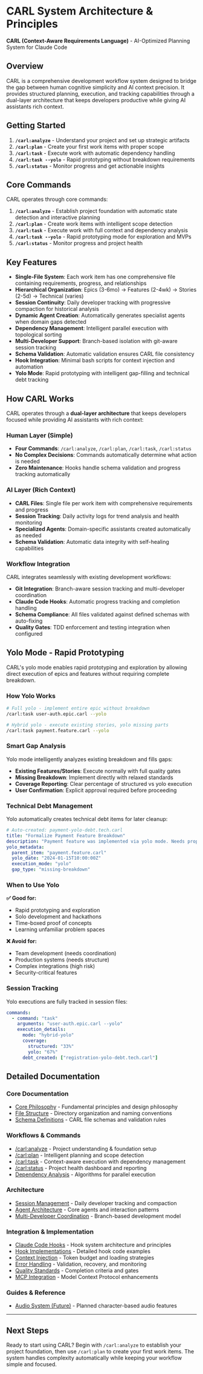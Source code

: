 # CARL System Architecture & Principles

**CARL (Context-Aware Requirements Language)** - AI-Optimized Planning System for Claude Code

## Overview

CARL is a comprehensive development workflow system designed to bridge the gap between human cognitive simplicity and AI context precision. It provides structured planning, execution, and tracking capabilities through a dual-layer architecture that keeps developers productive while giving AI assistants rich context.

## Getting Started

1. **`/carl:analyze`** - Understand your project and set up strategic artifacts
2. **`/carl:plan`** - Create your first work items with proper scope  
3. **`/carl:task`** - Execute work with automatic dependency handling
4. **`/carl:task --yolo`** - Rapid prototyping without breakdown requirements
5. **`/carl:status`** - Monitor progress and get actionable insights

## Core Commands

CARL operates through core commands:

1. **`/carl:analyze`** - Establish project foundation with automatic state detection and interactive planning
2. **`/carl:plan`** - Create work items with intelligent scope detection
3. **`/carl:task`** - Execute work with full context and dependency analysis
4. **`/carl:task --yolo`** - Rapid prototyping mode for exploration and MVPs
5. **`/carl:status`** - Monitor progress and project health

## Key Features

- **Single-File System**: Each work item has one comprehensive file containing requirements, progress, and relationships
- **Hierarchical Organization**: Epics (3-6mo) → Features (2-4wk) → Stories (2-5d) → Technical (varies)
- **Session Continuity**: Daily developer tracking with progressive compaction for historical analysis
- **Dynamic Agent Creation**: Automatically generates specialist agents when domain gaps detected
- **Dependency Management**: Intelligent parallel execution with topological sorting
- **Multi-Developer Support**: Branch-based isolation with git-aware session tracking
- **Schema Validation**: Automatic validation ensures CARL file consistency
- **Hook Integration**: Minimal bash scripts for context injection and automation
- **Yolo Mode**: Rapid prototyping with intelligent gap-filling and technical debt tracking

## How CARL Works

CARL operates through a **dual-layer architecture** that keeps developers focused while providing AI assistants with rich context:

### Human Layer (Simple)
- **Four Commands**: `/carl:analyze`, `/carl:plan`, `/carl:task`, `/carl:status`
- **No Complex Decisions**: Commands automatically determine what action is needed
- **Zero Maintenance**: Hooks handle schema validation and progress tracking automatically

### AI Layer (Rich Context)
- **CARL Files**: Single file per work item with comprehensive requirements and progress
- **Session Tracking**: Daily activity logs for trend analysis and health monitoring  
- **Specialized Agents**: Domain-specific assistants created automatically as needed
- **Schema Validation**: Automatic data integrity with self-healing capabilities

### Workflow Integration
CARL integrates seamlessly with existing development workflows:
- **Git Integration**: Branch-aware session tracking and multi-developer coordination
- **Claude Code Hooks**: Automatic progress tracking and completion handling
- **Schema Compliance**: All files validated against defined schemas with auto-fixing
- **Quality Gates**: TDD enforcement and testing integration when configured

## Yolo Mode - Rapid Prototyping

CARL's yolo mode enables rapid prototyping and exploration by allowing direct execution of epics and features without requiring complete breakdown.

### How Yolo Works

```bash
# Full yolo - implement entire epic without breakdown
/carl:task user-auth.epic.carl --yolo

# Hybrid yolo - execute existing stories, yolo missing parts
/carl:task payment.feature.carl --yolo
```

### Smart Gap Analysis

Yolo mode intelligently analyzes existing breakdown and fills gaps:

- **Existing Features/Stories**: Execute normally with full quality gates
- **Missing Breakdown**: Implement directly with relaxed standards
- **Coverage Reporting**: Clear percentage of structured vs yolo execution
- **User Confirmation**: Explicit approval required before proceeding

### Technical Debt Management

Yolo automatically creates technical debt items for later cleanup:

```yaml
# Auto-created: payment-yolo-debt.tech.carl
title: "Formalize Payment Feature Breakdown"
description: "Payment feature was implemented via yolo mode. Needs proper story breakdown."
yolo_metadata:
  parent_item: "payment.feature.carl"
  yolo_date: "2024-01-15T10:00:00Z"
  execution_mode: "yolo"
  gap_type: "missing-breakdown"
```

### When to Use Yolo

**✅ Good for:**
- Rapid prototyping and exploration
- Solo development and hackathons
- Time-boxed proof of concepts
- Learning unfamiliar problem spaces

**❌ Avoid for:**
- Team development (needs coordination)
- Production systems (needs structure)
- Complex integrations (high risk)
- Security-critical features

### Session Tracking

Yolo executions are fully tracked in session files:

```yaml
commands:
  - command: "task"
    arguments: "user-auth.epic.carl --yolo"
    execution_details:
      mode: "hybrid-yolo"
      coverage:
        structured: "33%"
        yolo: "67%"
      debt_created: ["registration-yolo-debt.tech.carl"]
```

## Detailed Documentation

### Core Documentation
- [Core Philosophy](docs/core/philosophy.md) - Fundamental principles and design philosophy
- [File Structure](docs/architecture/file-structure.md) - Directory organization and naming conventions
- [Schema Definitions](docs/architecture/schemas.md) - CARL file schemas and validation rules

### Workflows & Commands
- [/carl:analyze](docs/workflows/analyze.md) - Project understanding & foundation setup
- [/carl:plan](docs/workflows/plan.md) - Intelligent planning and scope detection
- [/carl:task](docs/workflows/task.md) - Context-aware execution with dependency management
- [/carl:status](docs/workflows/status.md) - Project health dashboard and reporting
- [Dependency Analysis](docs/workflows/dependency-analysis.md) - Algorithms for parallel execution

### Architecture
- [Session Management](docs/architecture/session-management.md) - Daily developer tracking and compaction
- [Agent Architecture](docs/architecture/agents.md) - Core agents and interaction patterns
- [Multi-Developer Coordination](docs/architecture/multi-developer.md) - Branch-based development model

### Integration & Implementation
- [Claude Code Hooks](docs/integration/hooks.md) - Hook system architecture and principles
- [Hook Implementations](docs/integration/hook-implementations.md) - Detailed hook code examples
- [Context Injection](docs/integration/context-injection.md) - Token budget and loading strategies
- [Error Handling](docs/integration/error-handling.md) - Validation, recovery, and monitoring
- [Quality Standards](docs/integration/quality-standards.md) - Completion criteria and gates
- [MCP Integration](docs/integration/mcp.md) - Model Context Protocol enhancements

### Guides & Reference
- [Audio System (Future)](docs/guides/audio-system.md) - Planned character-based audio features

---

## Next Steps

Ready to start using CARL? Begin with `/carl:analyze` to establish your project foundation, then use `/carl:plan` to create your first work items. The system handles complexity automatically while keeping your workflow simple and focused.